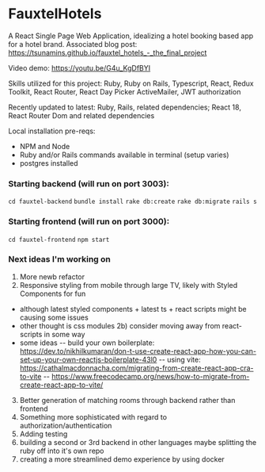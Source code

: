 # FauxtelHotels
A React Single Page Web Application, idealizing a hotel booking based app for a hotel brand.
Associated blog post: https://tsunamins.github.io/fauxtel_hotels_-_the_final_project

Video demo: https://youtu.be/G4u_KgDfBYI

Skills utilized for this project: Ruby, Ruby on Rails, Typescript, React, Redux Toolkit, React Router, React Day Picker ActiveMailer, JWT authorization

Recently updated to latest: Ruby, Rails, related dependencies; React 18, React Router Dom and related dependencies

Local installation pre-reqs:
- NPM and Node
- Ruby and/or Rails commands available in terminal (setup varies)
- postgres installed

### Starting backend (will run on port 3003):
`cd fauxtel-backend`
`bundle install`
`rake db:create`
`rake db:migrate`
`rails s`

### Starting frontend (will run on port 3000):
`cd fauxtel-frontend`
`npm start`

### Next ideas I'm working on
1) More newb refactor
2) Responsive styling from mobile through large TV, likely with Styled Components for fun
- although latest styled components + latest ts + react scripts might be causing some issues
- other thought is css modules
2b) consider moving away from react-scripts in some way
- some ideas
-- build your own boilerplate: https://dev.to/nikhilkumaran/don-t-use-create-react-app-how-you-can-set-up-your-own-reactjs-boilerplate-43l0
-- using vite: https://cathalmacdonnacha.com/migrating-from-create-react-app-cra-to-vite
-- https://www.freecodecamp.org/news/how-to-migrate-from-create-react-app-to-vite/
3) Better generation of matching rooms through backend rather than frontend
4) Something more sophisticated with regard to authorization/authentication
5) Adding testing
6) building a second or 3rd backend in other languages maybe splitting the ruby off into it's own repo
7) creating a more streamlined demo experience by using docker